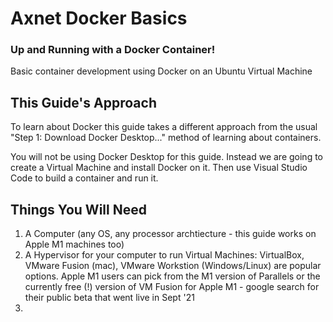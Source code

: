 # Axnet Docker Basics
### Up and Running with a Docker Container!

Basic container development using Docker on an Ubuntu Virtual Machine

## This Guide's Approach

To learn about Docker this guide takes a different approach from the usual "Step 1: Download Docker Desktop..." method of learning about containers.  

You will not be using Docker Desktop for this guide.  Instead we are going to create a Virtual Machine and install Docker on it.  Then use Visual Studio Code to build a container and run it.

## Things You Will Need

1. A Computer (any OS, any processor archtiecture - this guide works on Apple M1 machines too)
2. A Hypervisor for your computer to run Virtual Machines: VirtualBox, VMware Fusion (mac), VMware Workstion (Windows/Linux) are popular options.  Apple M1 users can pick from the M1 version of Parallels or the currently free (!) version of VM Fusion for Apple M1 - google search for their public beta that went live in Sept '21
3. 